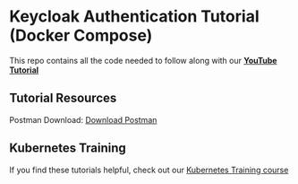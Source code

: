 # Keycloak Authentication Tutorial (Docker Compose)

This repo contains all the code needed to follow along with our **[YouTube Tutorial](https://link-here)**

## Tutorial Resources

Postman Download: [Download Postman](https://www.postman.com/downloads/)

## Kubernetes Training
If you find these tutorials helpful, check out our [Kubernetes Training course](https://kubernetestraining.io/)

